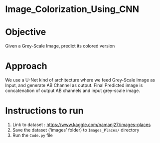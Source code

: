 # Image_Colorization_Using_CNN

# Objective
Given a Grey-Scale Image, predict its colored version

# Approach
We use a U-Net kind of architecture where we feed Grey-Scale Image as Input, and generate AB Channel as output. Final Predicted image is concatenation of output AB channels and input grey-scale image.

# Instructions to run
1. Link to dataset : https://www.kaggle.com/namanj27/images-places
2. Save the dataset (‘images’ folder) to `Images_Places/` directory
3. Run the `Code.py` file

